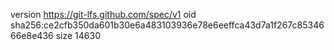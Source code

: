 version https://git-lfs.github.com/spec/v1
oid sha256:ce2cfb350da601b30e6a483103936e78e6eeffca43d7a1f267c8534666e8e436
size 14630
